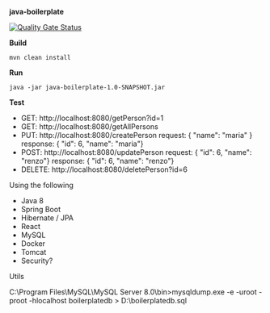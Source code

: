 **java-boilerplate**

[![Quality Gate Status](https://sonarcloud.io/api/project_badges/measure?project=ckinan_java-boilerplate&metric=alert_status)](https://sonarcloud.io/dashboard?id=ckinan_java-boilerplate)

**Build**

`mvn clean install`

**Run**

`java -jar java-boilerplate-1.0-SNAPSHOT.jar`

**Test**

- GET: http://localhost:8080/getPerson?id=1
- GET: http://localhost:8080/getAllPersons
- PUT: http://localhost:8080/createPerson
request: { "name": "maria" }
response: { "id": 6, "name": "maria"}
- POST: http://localhost:8080/updatePerson
request: { "id": 6, "name": "renzo"}
response: { "id": 6, "name": "renzo"}
- DELETE: http://localhost:8080/deletePerson?id=6

Using the following

- Java 8
- Spring Boot
- Hibernate / JPA
- React
- MySQL
- Docker
- Tomcat
- Security?

Utils

C:\Program Files\MySQL\MySQL Server 8.0\bin>mysqldump.exe -e -uroot -proot -hlocalhost boilerplatedb > D:\boilerplatedb.sql
